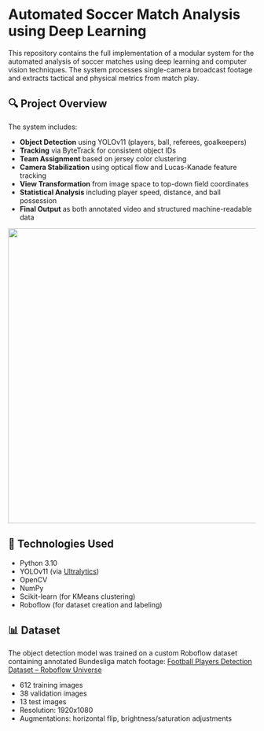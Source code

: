 # Automated Soccer Match Analysis using Deep Learning

This repository contains the full implementation of a modular system for the automated analysis of soccer matches using deep learning and computer vision techniques. The system processes single-camera broadcast footage and extracts tactical and physical metrics from match play.

## 🔍 Project Overview

The system includes:
- **Object Detection** using YOLOv11 (players, ball, referees, goalkeepers)
- **Tracking** via ByteTrack for consistent object IDs
- **Team Assignment** based on jersey color clustering
- **Camera Stabilization** using optical flow and Lucas-Kanade feature tracking
- **View Transformation** from image space to top-down field coordinates
- **Statistical Analysis** including player speed, distance, and ball possession
- **Final Output** as both annotated video and structured machine-readable data

<p align="center">
  <img src="docs/final_output_sample.png" width="600"/>
</p>

## 🧠 Technologies Used

- Python 3.10
- YOLOv11 (via [Ultralytics](https://github.com/ultralytics/ultralytics))
- OpenCV
- NumPy
- Scikit-learn (for KMeans clustering)
- Roboflow (for dataset creation and labeling)

## 📊 Dataset

The object detection model was trained on a custom Roboflow dataset containing annotated Bundesliga match footage:
[Football Players Detection Dataset – Roboflow Universe](https://universe.roboflow.com/roboflow-jvuqo/football-players-detection-3zvbc/dataset/1)

- 612 training images
- 38 validation images
- 13 test images
- Resolution: 1920x1080
- Augmentations: horizontal flip, brightness/saturation adjustments
